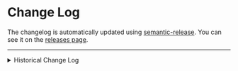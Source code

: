 # Change Log

The changelog is automatically updated using
[semantic-release](https://github.com/semantic-release/semantic-release). You
can see it on the [releases page](../../releases).

---

<details>
<summary>Historical Change Log</summary>

#### Version 3.0.2 _(2018-03-26)_

- Removed excess bottom margin from reset button area
- Reduced global styling to a minimum

#### Version 3.0.1 _(2018-03-25)_

- Fixed mobile and PWA vertical spacing issues

#### Version 3.0.0 _(2018-03-25)_

- Replaced [StdLib][stdlib] with [Netlify Functions][netlify-functions]
  ([#6](https://github.com/wKovacs64/meetup-raffle/pull/6))
- Renamed repository from `meetup-raffle-web` to `meetup-raffle` now that the
  front-end and back-end are in a single code base
- Integrated [Renovate][renovate] for automated dependency updates
- Added `displayName` property to every React component for a better React
  DevTools experience
- Disabled increment/decrement buttons when the number of winners to draw is
  already at a minimum or maximum value
- Vertically centered the loading animation on mobile
- Added tests

#### Version 2.3.0 _(2018-03-15)_

- Polyfilled `Object.entries`
- Replaced `Loading` component with `RingLoader` from
  [`react-spinners`][react-spinners]

#### Version 2.2.0 _(2018-02-05)_

- Added a placeholder avatar for winners without a profile image

#### Version 2.1.1 _(2018-01-17)_

- Returned control of the count stepper value to `react-stepper-primitive` now
  that it supports reinitialization of the `defaultValue` prop
  ([5307a3ae][5307a3ae])

#### Version 2.1.0 _(2018-01-06)_

- Fixed/updated PWA assets and settings

#### Version 2.0.0 _(2018-01-05)_

- Migrated project from `next.js` to `create-react-app`:

  Initially, this project started as a quick experiment with [Zeit's][zeit]
  [`next.js`][next.js] framework, their CSS-in-JS implementation
  ([`styled-jsx`][styled-jsx]), and their [`now`][now] platform. As it does not
  benefit much from SSR or some of the other major features of `next.js`, it is
  now based off the [`create-react-app`][cra] generator, uses
  [`emotion`][emotion] CSS, and is deployed as a static site on
  [Netlify][netlify].

#### Version 1.4.0 _(2018-01-03)_

- Added preservation of winner count in `LocalStorage`
- Improved error handler to display friendly error message from API
- Darkened global background color
- Refactored code into smaller chunks

#### Version 1.3.0 _(2018-01-02)_

- Added GitHub corner

#### Version 1.2.0 _(2018-01-02)_

- Removed default Meetup name
- Added preservation of Meetup name in `LocalStorage`

#### Version 1.1.3 _(2018-01-02)_

- Added "Deploy to now" button to README
- Added pointer cursor style to advanced options toggle
- Added missing development dependency
- Simplified/reduced deployment related npm scripts

#### Version 1.1.2 _(2018-01-01)_

- Fixed core functionality in IE/Edge (ditched `lib-js`)
- Fixed advanced options in IE/Edge/Safari (ditched `<details>` and `<summary>`
  elements)
- Added loading text as the SVG animation doesn't work in IE/Edge

#### Version 1.1.1 _(2017-12-31)_

- Fixed a bug that was causing invalid
  [`meetup-raffle-stdlib`][meetup-raffle-stdlib] requests in the scenario where
  a Meetup API key had never been set
- Embedded SVGs to disguise image load times
- Normalized input colors for consistency
- Tweaked winner layout
- Adjusted vertical spacing of various elements

#### Version 1.1.0 _(2017-12-30)_

- Added advanced options (Meetup.com API key and specific event ID support)
- Tweaked winner layout

#### Version 1.0.0 _(2017-12-29)_

- Initial release

</details>

[meetup-raffle-stdlib]: https://github.com/wKovacs64/meetup-raffle-stdlib
[zeit]: https://zeit.co/
[next.js]: https://github.com/zeit/next.js/
[styled-jsx]: https://github.com/zeit/styled-jsx
[now]: https://zeit.co/now
[cra]: https://github.com/facebookincubator/create-react-app
[emotion]: https://emotion.sh/
[netlify]: https://www.netlify.com/
[5307a3ae]:
  https://github.com/wKovacs64/meetup-raffle/commit/5307a3ae8b2af1beefc4fef30fd97e7f79e36676
[react-spinners]: https://github.com/davidhu2000/react-spinners
[stdlib]: https://stdlib.com/
[netlify-functions]: https://www.netlify.com/docs/functions/
[renovate]: https://renovateapp.com/
